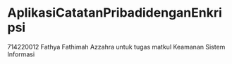 # AplikasiCatatanPribadidenganEnkripsi
714220012 Fathya Fathimah Azzahra untuk tugas matkul Keamanan Sistem Informasi
